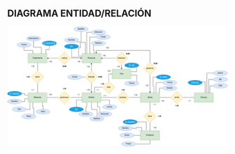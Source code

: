 
## DIAGRAMA ENTIDAD/RELACIÓN

<div align="center">   
<img src=https://github.com/popadron/trabajoFINALBAE/blob/main/ER/foto%20del%20diagrama/ClinicaVeterinariaER-ER.drawio.png?raw=true>
</div>

